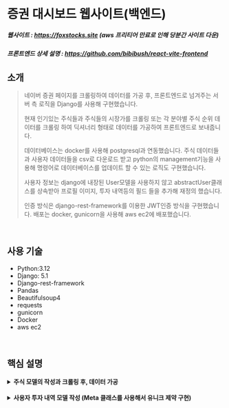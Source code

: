 # 증권 대시보드 웹사이트(백엔드)
##### 웹사이트 : https://foxstocks.site (aws 프리티어 만료로 인해 당분간 사이트 다운)
##### 프론트엔드 상세 설명 : https://github.com/bibibush/react-vite-frontend

## 소개
> 네이버 증권 페이지를 크롤링하여 데이터를 가공 후, 프론트엔드로 넘겨주는 서버 측 로직을 Django를 사용해 구현했습니다.
>
> 현재 인기있는 주식들과 주식들의 시장가를 크롤링 또는 각 분야별 주식 순위 데이터를 크롤링 하여 딕셔너리 형태로 데이터를 가공하여 프론트엔드로 보내줍니다.
>
> 데이터베이스는 docker를 사용해 postgresql과 연동했습니다. 주식 데이터들과 사용자 데이터들을 csv로 다운로드 받고 python의 management기능을 사용해 명령어로 데이터베이스를 업데이트 할 수 있는 로직도 구현했습니다.
>
> 사용자 정보는 django에 내장된 User모델을 사용하지 않고 abstractUser클래스를 상속받아 프로필 이미지, 투자 내역등의 필드 들을 추가해 재정의 했습니다.
>
> 인증 방식은 django-rest-framework를 이용한 JWT인증 방식을 구현했습니다. 배포는 docker, gunicorn을 사용해 aws ec2에 배포했습니다.

<br />

## 사용 기술
* Python:3.12
* Django: 5.1
* Django-rest-framework
* Pandas
* Beautifulsoup4
* requests
* gunicorn
* Docker
* aws ec2

<br />

## 핵심 설명
<details>
  <summary><b>주식 모델의 작성과 크롤링 후, 데이터 가공</b></summary>

  먼저 django에서 stocks라는 앱을 생성 후, Stock 모델을 정의했습니다.
  ```python
  class Stock(models.Model):
    class StockColor(models.TextChoices):
        SAMSUNG_E = ("#A6F7E2","삼성전자")
        SK = ("#B79BFF","SK하이닉스")
        LG = ("#FFE5A5","LG에너지솔루션")
        SAMSUNG_B = ("#C7FFA5","삼성바이오로직스")
        HYUNDAI = ("#F8A5FF","현대차")

    name = models.CharField(max_length=50)
    code = models.CharField(max_length=50)
    color = models.CharField(max_length=50,choices=StockColor.choices, default=StockColor.SAMSUNG_E)
    is_domestic = models.BooleanField()

    def __str__(self):
        return self.name
```
여기서 color필드는 choices를 적용했습니다. 이러면 데이터베이스에는 컬러의 헥스값이 들어가지만 admin사이트에는 '삼성전자'같은 라벨을 보여줍니다.

크롤링을 하기 위한 코드 작성을 보겠습니다.
stocks앱 디렉토리에 crawling.py파일을 생성한 뒤
```python
class NaverFinanceClass:
    def crawl(self,query):
        if query.is_domestic is True:
            url = f"https://finance.naver.com/item/main.naver?code={query.code}"
            res = requests.get(url, headers={'User-Agent': 'Mozilla/5.0'})
            bsobj = BeautifulSoup(res.text, 'html.parser')
            content = bsobj.find("div", {"id": "content"})
            no_today = content.find("p", {"class": "no_today"})
            em = no_today.find("em")

            price = em.find("span", {"class": "blind"}).text

            no_exday = content.find("p",{"class":"no_exday"})
            no_up = no_exday.find("em",{"class":"no_up"})
            no_down = no_exday.find("em",{"class":"no_down"})

            if no_up is not None:
                increased = no_up.find("span",{"class":"blind"}).text
                decreased = None

            elif no_down is not None:
                increased = None
                decreased = no_down.find("span",{"class":"blind"}).text

            else:
                increased = None
                decreased = None

        else:
            url = f"https://www.google.com/finance/quote/{query.code}"
            price = "0"
            increased = None
            decreased= None

        return {"price":price,"increased":increased,"decreased":decreased}
```
NaverFinanceClass라는 클래스를 정의하고, 그 안에 crawl 메서드를 정의했습니다.
<br />
crawl메서드는 query를 매개변수로 받습니다. 이 query는 주식이 어떤 주식인지 구별하기 위해서 사용됩니다.

requests라이브러리를 pip로 설치한 후, get함수를 사용해 제공한 url로 부터 정보들을 가져옵니다. 이때 크롤링을 하는 주체가 봇이 아님을 밝히기 위해 요청 헤더에 'User-Agent'를 작성해줍니다.
<br />
이렇게 가져온 웹사이트 정보들을 BeautifulSoup클래스의 인자로 전달합니다. 두번째 인자로 html.parser을 작성해 줘야 텍스트 형식으로 된 html문서를 파싱할 수 있습니다.
<br />
파싱된 html의 정보를 가지고 있는 bs객체는 find와 find_all 메서드들을 통해 요소들을 취득할 수 있습니다. 이 메서드들은 첫번째 인자로 요소의 태그 두번째 인자로 요소의 어트리뷰트를 인자로 받습니다.

이렇게 취득한 요소들의 텍스트 노드를 가져와서 딕셔너리 형태로 가공합니다. 위의 코드에서는 {"price":price,"increased":increased,"decreased":decreased} 이렇게 딕셔너리를 작성해주었습니다.
<br />
price는 주식의 현재 가격, increased는 전일 대비 상승가, decreased는 전일 대비 하한가입니다.

이제, 브라우저로 부터 크롤링 된 주식 데이터를 요청받는 로직을 처리하기 위해, view.py 파일에 코드를 작성했습니다.
```python
class StockListView(APIView):
    permission_classes = [AllowAny]

    def get(self,request,format=None):
        stocks = Stock.objects.all()
        crawling = NaverFinanceClass()

        serializer = StockSerializer(stocks, many=True)

        additional_data = [crawling.crawl(stock) for stock in stocks]
        stock_data = [{**stock, **additional_data[index]} for index, stock in enumerate(serializer.data)]
        response_data = {"data": stock_data}

        return Response(response_data)
```
작성한 StockListView는 drf의 APIView 클래스를 상속받습니다. 이 View는 로그인하지 않은 사용자도 볼 수 있기 때문에 permission_classes를 AllowAny로 설정했습니다.
<br />
브라우저로부터 get요청을 받으면 아까 작성했던 Stock모델에서 모든 쿼리를 가져옵니다. 그리고 StockSerializer를 통해 가져온 모든 쿼리를 시리얼라이징 처리합니다.
<br />
StockSerializer는 모델 시리얼라이저를 사용합니다.
```python
class StockSerializer(serializers.ModelSerializer):
    class Meta:
        model = Stock
        fields = "__all__"
```
리스트 컴프리헨션을 사용해서 각 주식들을 크롤링한 후 가공된 데이터를 리스트에 담아줍니다.
<br />
이제 시리얼라이저된 데이터와 크롤링 된 데이터를 합쳐서 데이터리스트 형태로 만들어 stock_data에 할당합니다. 그리고 브라우저에 {"data":stock_data} 형태로 데이터를 보내줍니다.

브라우저는 
<img src="./staticfiles/스크린샷 2025-02-16 122825.png" alt="주식 데이터들" />
이렇게 크롤링된 주식 데이터들을 보여줄 수 있습니다.
</details>

<br />

<details>
  <summary><b>사용자 투자 내역 모델 작성 (Meta 클래스를 사용해서 유니크 제약 구현)</b></summary>

  먼저 Invested라는 모델을 작성했습니다.
  ```python
  class Invested(models.Model):
    input = models.PositiveIntegerField()
    initial_price = models.PositiveIntegerField()
    current_price = models.PositiveIntegerField()
    company = models.ForeignKey("stocks.Stock",on_delete=models.CASCADE)
    user = models.ForeignKey(settings.AUTH_USER_MODEL,on_delete=models.CASCADE)
    class Meta:
        constraints = [
            models.UniqueConstraint(fields=["user","company"],name="accounts_invested_uniq")
        ]
    def __str__(self):
        return f"{self.user.username} - {self.company}"
```
이 모델은 앞서 정의한 Stock모델과 User모델을 다대일 관계로 가집니다. User모델은 abstractUser클래스를 상속받아 재정의 했습니다.
```python
class User(AbstractUser):
    email = models.EmailField(_("email address"),unique=True)
    profile_img = models.ImageField(upload_to="profile_img/", null=True)

    USERNAME_FIELD = "email"
    REQUIRED_FIELDS = ["username"]

    def __str__(self):
        return self.email
```
</details>
